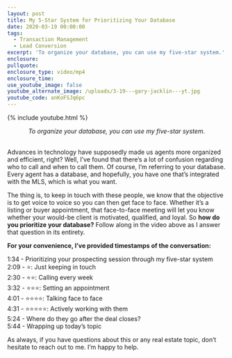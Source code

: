 ```yaml
---
layout: post
title: My 5-Star System for Prioritizing Your Database
date: 2020-03-19 00:00:00
tags:
  - Transaction Management
  - Lead Conversion
excerpt: 'To organize your database, you can use my five-star system.'
enclosure:
pullquote:
enclosure_type: video/mp4
enclosure_time:
use_youtube_image: false
youtube_alternate_image: /uploads/3-19---gary-jacklin---yt.jpg
youtube_code: anKoFSJq6pc
---
```


{% include youtube.html %}

<center><em>To organize your database, you can use my five-star system.</em></center>

<br>Advances in technology have supposedly made us agents more organized and efficient, right? Well, I’ve found that there’s a lot of confusion regarding who to call and when to call them. Of course, I’m referring to your database. Every agent has a database, and hopefully, you have one that’s integrated with the MLS, which is what you want.

The thing is, to keep in touch with these people, we know that the objective is to get voice to voice so you can then get face to face. Whether it’s a listing or buyer appointment, that face-to-face meeting will let you know whether your would-be client is motivated, qualified, and loyal. So **how do you prioritize your database?** Follow along in the video above as I answer that question in its entirety.

**For your convenience, I’ve provided timestamps of the conversation:**

1:34 - Prioritizing your prospecting session through my five-star system<br>2:09 - ⭐: Just keeping in touch&nbsp;<br>2:30 - ⭐⭐: Calling every week<br>3:32 - ⭐⭐⭐: Setting an appointment<br>4:01 - ⭐⭐⭐⭐: Talking face to face<br>4:31 - ⭐⭐⭐⭐⭐: Actively working with them<br>5:24 - Where do they go after the deal closes?<br>5:44 - Wrapping up today’s topic

As always, if you have questions about this or any real estate topic, don’t hesitate to reach out to me. I’m happy to help.